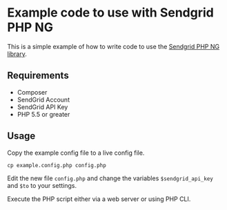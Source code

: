 # Example code to use with Sendgrid PHP NG
This is a simple example of how to write code to use the [Sendgrid PHP NG library](https://github.com/taz77/sendgrid-php-ng).

Requirements
--------------------------------------------------------------------------------
 - Composer
 - SendGrid Account
 - SendGrid API Key
 - PHP 5.5 or greater
 
Usage
--------------------------------------------------------------------------------
Copy the example config file to a live config file.
 
  ``cp example.config.php config.php``

Edit the new file `config.php` and change the variables `$sendgrid_api_key`
and `$to` to your settings.

Execute the PHP script either via a web server or using PHP CLI.
